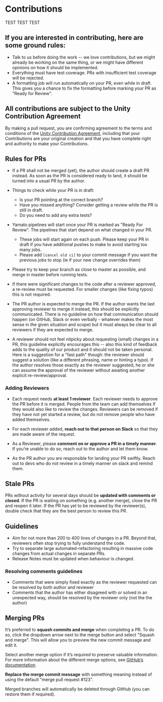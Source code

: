 # Contributions
TEST TEST TEST
## If you are interested in contributing, here are some ground rules:
* Talk to us before doing the work -- we love contributions, but we might already be working on the same thing, or we might have different opinions on how it should be implemented.
* Everything must have test coverage. PRs with insufficient test coverage will be rejected.
* A formatting job will run automatically on your PR, even while in draft. This gives you a chance to fix the formatting before marking your PR as "Ready for Review".

## All contributions are subject to the Unity Contribution Agreement

By making a pull request, you are confirming agreement to the terms and conditions of the [Unity Contribution Agreement](https://unity3d.com/legal/licenses/Unity_Contribution_Agreement), including that your Contributions are your original creation and that you have complete right and authority to make your Contributions.

## Rules for PRs

* If a PR shall not be merged (yet), the author should create a draft PR instead. As soon as the PR is considered ready to land, it should be turned into a usual PR by the author.
* Things to check while your PR is in draft:
    * Is your PR pointing at the correct branch?
    * Have you missed anything? Consider getting a review while the PR is still in draft.
    * Do you need to add any extra tests?

* Yamato pipelines will start once your PR is marked as "Ready For Review". The pipelines that start depend on what changed in your PR.
    * These jobs will start again on each push. Please keep your PR in draft if you have additional pushes to make to avoid starting too many jobs.
    * Please add `[cancel old ci]` to your commit message if you want the previous jobs to stop (ie if your new change overrides them)

* Please try to keep your branch as close to master as possible, and merge in master before running tests.

* If there were significant changes to the code after a reviewer approved, a re-review must be requested. For smaller changes (like fixing typos) this is not required.

* The PR author is expected to merge the PR. If the author wants the last approving reviewer to merge it instead, this should be explicitly communicated. There is no guideline on how that communication should happen (on GitHub, Slack or even verbally - whatever makes the most sense in the given situation and scope) but it must always be clear to all reviewers if they are expected to merge.

* A reviewer should not feel nitpicky about requesting (small) changes in a PR, this guideline explicitly encourages this -- also this kind of feedback adds to the quality of our product and it should not be taken personal. Here is a suggestion for a "fast path" though: the reviewer should suggest a solution (like a different phrasing, name or hinting a typo). If the author resolves those exactly as the reviewer suggested, he or she can assume the approval of the reviewer without awaiting another explicit re-review/approval.


### Adding Reviewers

* Each request needs **at least 1 reviewer**. Each reviewer needs to approve the PR before it is merged. People from the team can add themselves if they would also like to review the changes. Reviewers can be removed if they have not yet started a review, but do not remove people who have added themselves.

* For each reviewer added, **reach out to that person on Slack** so that they are made aware of the request.

* As a Reviewer, please **comment on or approve a PR in a timely manner**. If you’re unable to do so, reach out to the author and let them know.

* As the PR author you are responsible for landing your PR swiftly. Reach out to devs who do not review in a timely manner on slack and remind them.

## Stale PRs

PRs without activity for several days should be **updated with comments or closed**. If the PR is waiting on something (e.g. another merge), close the PR and reopen it later. If the PR has yet to be reviewed by the reviewer(s), double check that they are the best person to review this PR.

## Guidelines

* Aim for not more than 200 to 400 lines of changes in a PR. Beyond that, reviewers often stop trying to fully understand the code.
* Try to separate large automated-refactoring resulting in massive code changes from actual changes in separate PRs.
* Release Notes must be updated when behaviour is changed.

### Resolving comments guidelines
* Comments that were simply fixed exactly as the reviewer requested can be resolved by both author and reviewer
* Comments that the author has either disagreed with or solved in an unexpected way, should be resolved by the reviewer only (not the the author)

## Merging PRs

It’s preferred to **squash commits and merge** when completing a PR. To do so, click the dropdown arrow next to the merge button and select "Squash and merge". This will allow you to preview the new commit message and edit it.

Select another merge option if it’s required to preserve valuable information. For more information about the different merge options, see [GitHub’s documentation](https://help.github.com/articles/about-merge-methods-on-github/).

**Replace the merge commit message** with something meaning instead of using the default “merge pull request #123”.

Merged branches will automatically be deleted through GitHub (you can restore them if required).
